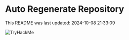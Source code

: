 # Auto Regenerate Repository

This README was last updated: 2024-10-08 21:33:09

 ![TryHackMe](https://tryhackme.com/badge/533634)